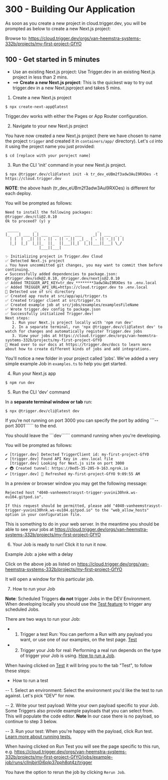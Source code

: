 # 300 - Building Our Application

As soon as you create a new project in cloud.trigger.dev, you will be prompted as below to create a new Next.js project:

Browse to: https://cloud.trigger.dev/orgs/van-heemstra-systems-332b/projects/my-first-project-GfYO

## 100 - Get started in 5 minutes

- Use an existing Next.js project: Use Trigger.dev in an existing Next.js project in less than 2 mins.
- ==> **Create a new Next.js project**: This is the quickest way to try out trigger.dev in a new Next.jsproject and takes 5 mins.

1. Create a new Next.js project

```
$ npx create-next-app@latest
```

Trigger.dev works with either the Pages or App Router configuration.

2. Navigate to your new Next.js project

You have now created a new Next.js project (here we have chosen to name the project ```trigger``` and created it in ```containers/app/``` directory). Let's ```cd``` into it using the project name you just provided:

```
$ cd [replace with your poroject name]
```

3. Run the CLI 'init' command in your new Next.js project.

```
$ npx @trigger.dev/cli@latest init -k tr_dev_eUBm2f3adw3AuI9RXOes -t https://cloud.trigger.dev
```

**NOTE**: the above hash (tr_dev_eUBm2f3adw3AuI9RXOes) is different for each deploy.

You will be prompted as follows:

```
Need to install the following packages:
@trigger.dev/cli@2.0.10
Ok to proceed? (y) y
                                               
 _____       _                           _           
|_   _| ___ |_| ___  ___  ___  ___     _| | ___  _ _ 
  | |  |  _|| || . || . || -_||  _| _ | . || -_|| | |
  |_|  |_|  |_||_  ||_  ||___||_|  |_||___||___| \_/ 
               |___||___|                            

✨ Initializing project in Trigger.dev Cloud
✅ Detected Next.js project
⚠️ You have uncommitted git changes, you may want to commit them before continuing.
✔ Successfully added dependencies to package.json: @trigger.dev/sdk@2.0.10, @trigger.dev/nextjs@2.0.10
✅ Added TRIGGER_API_KEY=tr_dev_********3adw3AuI9RXOes to .env.local
✅ Added TRIGGER_API_URL=https://cloud.trigger.dev to .env.local
📁 Detected use of src directory
✅ Created app route at src/app/api/trigger.ts
✅ Created trigger client at src/trigger.ts
✅ Created example job at src/jobs/examples/examplesFileName
✅ Wrote trigger.dev config to package.json
✅ Successfully initialized Trigger.dev!
Next steps:
   1. Run your Next.js project locally with 'npm run dev'
   2. In a separate terminal, run 'npx @trigger.dev/cli@latest dev' to watch for changes and automatically register Trigger.dev jobs
   3. View your jobs at https://cloud.trigger.dev/orgs/van-heemstra-systems-332b/projects/my-first-project-GfYO
🔗 Head over to our docs at https://trigger.dev/docs to learn more about how to create different kinds of jobs and add integrations.
```

You'll notice a new folder in your project called 'jobs'. We've added a very simple example Job in ```examples.ts``` to help you get started.

4. Run your Next.js app

```
$ npm run dev
```

5. Run the CLI 'dev' command

In a **separate terminal window or tab** run:

```
$ npx @trigger.dev/cli@latest dev
```

If you’re not running on port 3000 you can specify the port by adding ```--port 3001`````` to the end.

You should leave the ```dev`````` command running when you're developing.

You will be prompted as follows:

```
✔️ [trigger.dev] Detected TriggerClient id: my-first-project-GfYO
✔️ [trigger.dev] Found API Key in .env.local file
  [trigger.dev] Looking for Next.js site on port 3000
✔ 🚇 Created tunnel: https://0ed5-35-205-9-163.ngrok.io
✔ [trigger.dev] 🔄 Refreshed my-first-project-GfYO 9:09:55 AM
```

In a preview or browser window you may get the following message:

```
Rejected host "4040-vanheemstrasyst-trigger-yuvini30hnk.ws-eu104.gitpod.io".

If this request should be permitted, please add "4040-vanheemstrasyst-trigger-yuvini30hnk.ws-eu104.gitpod.io" to the "web_allow_hosts" option in your configuration file.
```

This is something to do in your web server. In the meantime you should be able to see your jobs at https://cloud.trigger.dev/orgs/van-heemstra-systems-332b/projects/my-first-project-GfYO

6. Your Job is ready to run! Click it to run it now.

Example Job: a joke with a delay

Click on the above job as listed on https://cloud.trigger.dev/orgs/van-heemstra-systems-332b/projects/my-first-project-GfYO

It will open a window for this particular job.

7. How to run your Job

**Note**: Scheduled Triggers **do not** trigger Jobs in the DEV Environment. When developing locally you should use the [Test feature](https://cloud.trigger.dev/orgs/van-heemstra-systems-332b/projects/my-first-project-GfYO/jobs/example-job/test) to trigger any scheduled Jobs.

There are two ways to run your Job:

- 1. Trigger a test Run: You can perform a Run with any payload you want, or use one of our examples, on the test page. [Test](https://cloud.trigger.dev/orgs/van-heemstra-systems-332b/projects/my-first-project-GfYO/jobs/example-job/test)


- 2. Trigger your Job for real: Performing a real run depends on the type of trigger your Job is using. [How to run a Job](https://trigger.dev/docs/documentation/guides/running-jobs).


When having clicked on [Test](https://cloud.trigger.dev/orgs/van-heemstra-systems-332b/projects/my-first-project-GfYO/jobs/example-job/test) it will bring you to the tab "Test", to follow these steps:

- How to run a test

-- 1. Select an environment: Select the environment you'd like the test to run against. Let's pick "DEV" for now.

-- 2. Write your test payload: Write your own payload specific to your Job. Some Triggers also provide example payloads that you can select from. This will populate the code editor. **Note** In our case there is no payload, so continue to step 3 below.

-- 3. Run your test: When you're happy with the payload, click Run test. [Learn more about running tests.](https://trigger.dev/docs/documentation/guides/testing-jobs)

When having clicked on Run Test you will see the page specific to this run, e.g. https://cloud.trigger.dev/orgs/van-heemstra-systems-332b/projects/my-first-project-GfYO/jobs/example-job/runs/cllnjbjrl0i6plp37pph8qt4z/trigger

You have the option to rerun the job by clicking ```Rerun Job```.
